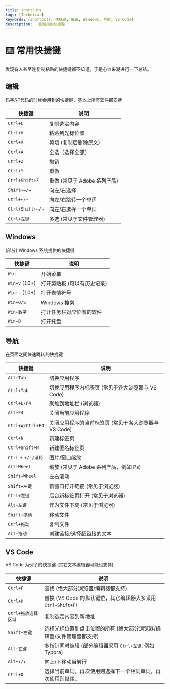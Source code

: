 ```yaml
---
title: shortcuts
tags: [Technical]
keywords: [shortcuts, 快捷键, 编辑, Windows, 导航, VS Code]
description: 一些常用的快捷键
---
```


# ⌨️ 常用快捷键

发现有人甚至连复制粘贴的快捷键都不知道，于是心血来潮进行一下总结。

## 编辑

码字/打代码的时候会用到的快捷键，基本上所有软件都支持

| 快捷键                  | 说明                         |
| ----------------------- | ---------------------------- |
| `Ctrl+C`         | 复制选定内容                 |
| `Ctrl+V`         | 粘贴到光标位置               |
| `Ctrl+X` | 剪切 (复制后删除原文) |
| `Ctrl+A`         | 全选（选择全部）             |
| `Ctrl+Z`         | 撤销                         |
| `Ctrl+Y`         | 重做                         |
| `Ctrl+Shift+Z`          | 重做 (常见于 Adobe 系列产品) |
| `Shift+←/→`      | 向左/右选择                  |
| `Ctrl+←/→`       | 向左/右跳转一个单词          |
| `Ctrl+Shift+←/→` | 向左/右选择一个单词          |
| `Ctrl+左键` | 多选 (常见于文件管理器) |

## Windows

(部分) Windows 系统提供的快捷键

| 快捷键        | 说明                        |
| ------------- | --------------------------- |
| `Win`         | 开始菜单                    |
| `Win+V` (10+) | 打开剪贴板 (可以有历史记录) |
| `Win+.` (10+) | 打开表情符号                |
| `Win+Q/S`     | Windows 搜索                |
| `Win+数字`    | 打开任务栏对应位置的软件    |
| `Win+B`       | 打开托盘                    |

## 导航

在页面之间快速跳转的快捷键

| 快捷键           | 说明                                        |
| ---------------- | ------------------------------------------- |
| `Alt+Tab` | 切换应用程序                                |
| `Ctrl+Tab`       | 切换应用程序内标签页 (常见于各大浏览器与 VS Code) |
| `Ctrl+L/F4` | 聚焦到地址栏 (浏览器) |
| `Alt+F4`  | 关闭当前应用程序                            |
| `Ctrl+W/Ctrl+F4` | 关闭应用程序的当前标签页 (常见于各大浏览器与 VS Code) |
| `Ctrl+N` | 新建标签页 |
| `Ctrl+Shift+N` | 新建匿名标签页 |
| `Ctrl` + `+/-/滚轮` | 图片/窗口缩放 |
| `Alt+Wheel` | 缩放 (常见于 Adobe 系列产品，例如 Ps) |
| `Shift+Wheel` | 左右滚动 |
| `Shift+左键` | 新窗口打开链接 (常见于浏览器) |
| `Ctrl+左键` | 后台新标签页打开 (常见于浏览器) |
| `Alt+左键` | 作为文件下载 (常见于浏览器) |
| `Shift+拖动` | 移动文件 |
| `Ctrl+拖动` | 复制文件 |
| `Alt+拖动` | 创建链接/选择超链接的文本 |

## VS Code

VS Code 为例子的快捷键 (其它文本编辑器可能也支持)

| 快捷键              | 说明                                                         |
| ------------------- | ------------------------------------------------------------ |
| `Ctrl+F`            | 查找 (绝大部分浏览器/编辑器都支持)                           |
| `Ctrl+H`            | 替换 (VS Code 的默认键位，其它编辑器大多采用 `Ctrl+Shift+F`) |
| `Ctrl+拖放选择区域` | 复制选定内容到新地址                                         |
| `Shift+左键`        | 选择光标位置到点击位置的所有 (绝大部分浏览器/编辑器/文件管理器都支持) |
| `Alt+左键`          | 多指针同时编辑 (部分编辑器采用 `Ctrl+左键`, 例如 Typora)     |
| `Alt+↑/↓`           | 向上/下移动当前行                                            |
| `Ctrl+D`            | 选择当前单词，再次使用则选择下一个相同单词，再次使用则继续... |

